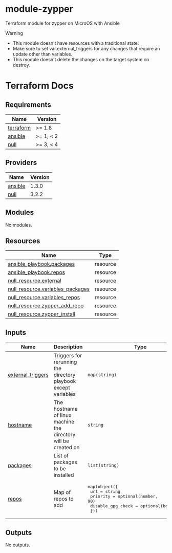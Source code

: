 # module-zypper
Terraform module for zypper on MicroOS with Ansible

> [!Warning]
> * This module doesn't have resources with a traditional state.
> * Make sure to set var.external_triggers for any changes that require an update other than variables.
> * This module doesn't delete the changes on the target system on destroy.

# Terraform Docs

<!-- BEGINNING OF PRE-COMMIT-TERRAFORM DOCS HOOK -->
## Requirements

| Name | Version |
|------|---------|
| <a name="requirement_terraform"></a> [terraform](#requirement\_terraform) | >= 1.8 |
| <a name="requirement_ansible"></a> [ansible](#requirement\_ansible) | >= 1, < 2 |
| <a name="requirement_null"></a> [null](#requirement\_null) | >= 3, < 4 |

## Providers

| Name | Version |
|------|---------|
| <a name="provider_ansible"></a> [ansible](#provider\_ansible) | 1.3.0 |
| <a name="provider_null"></a> [null](#provider\_null) | 3.2.2 |

## Modules

No modules.

## Resources

| Name | Type |
|------|------|
| [ansible_playbook.packages](https://registry.terraform.io/providers/ansible/ansible/latest/docs/resources/playbook) | resource |
| [ansible_playbook.repos](https://registry.terraform.io/providers/ansible/ansible/latest/docs/resources/playbook) | resource |
| [null_resource.external](https://registry.terraform.io/providers/hashicorp/null/latest/docs/resources/resource) | resource |
| [null_resource.variables_packages](https://registry.terraform.io/providers/hashicorp/null/latest/docs/resources/resource) | resource |
| [null_resource.variables_repos](https://registry.terraform.io/providers/hashicorp/null/latest/docs/resources/resource) | resource |
| [null_resource.zypper_add_repo](https://registry.terraform.io/providers/hashicorp/null/latest/docs/resources/resource) | resource |
| [null_resource.zypper_install](https://registry.terraform.io/providers/hashicorp/null/latest/docs/resources/resource) | resource |

## Inputs

| Name | Description | Type | Default | Required |
|------|-------------|------|---------|:--------:|
| <a name="input_external_triggers"></a> [external\_triggers](#input\_external\_triggers) | Triggers for rerunning the directory playbook except variables | `map(string)` | `{}` | no |
| <a name="input_hostname"></a> [hostname](#input\_hostname) | The hostname of linux machine the directory will be created on | `string` | n/a | yes |
| <a name="input_packages"></a> [packages](#input\_packages) | List of packages to be installed | `list(string)` | `[]` | no |
| <a name="input_repos"></a> [repos](#input\_repos) | Map of repos to add | <pre>map(object({<br>    url               = string<br>    priority          = optional(number, 90)<br>    disable_gpg_check = optional(bool, false)<br>  }))</pre> | `{}` | no |

## Outputs

No outputs.
<!-- END OF PRE-COMMIT-TERRAFORM DOCS HOOK -->
